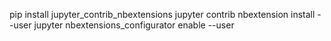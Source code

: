 pip install jupyter_contrib_nbextensions
jupyter contrib nbextension install --user
jupyter nbextensions_configurator enable --user
